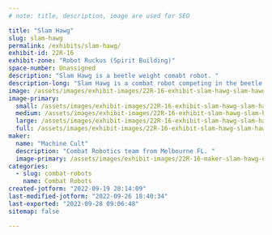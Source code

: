 ```yaml
---
# note: title, description, image are used for SEO

title: "Slam Hawg"
slug: slam-hawg
permalink: /exhibits/slam-hawg/
exhibit-id: 22R-16
exhibit-zone: "Robot Ruckus (Spirit Building)"
space-number: Unassigned
description: "Slam Hawg is a beetle weight comabt robot. "
description-long: "Slam Hawg is a combat robot competing in the beetle weight division. It debuted at Bot Brouhaha! earlier this year, where it won Most Damaged.  "
image: /assets/images/exhibit-images/22R-16-exhibit-slam-hawg-slam-hawg-painted-large.jpg
image-primary: 
  small: /assets/images/exhibit-images/22R-16-exhibit-slam-hawg-slam-hawg-painted-small.jpg
  medium: /assets/images/exhibit-images/22R-16-exhibit-slam-hawg-slam-hawg-painted-medium.jpg
  large: /assets/images/exhibit-images/22R-16-exhibit-slam-hawg-slam-hawg-painted-large.jpg
  full: /assets/images/exhibit-images/22R-16-exhibit-slam-hawg-slam-hawg-painted-full.jpg
maker: 
  name: "Machine Cult"
  description: "Combat Robotics team from Melbourne FL. "
  image-primary: /assets/images/exhibit-images/22R-16-maker-slam-hawg-duo-medium.jpg
categories: 
  - slug: combat-robots
    name: Combat Robots
created-jotform: "2022-09-19 20:14:09"
last-modified-jotform: "2022-09-26 18:40:34"
last-exported: "2022-09-28 09:06:48"
sitemap: false

---
```

